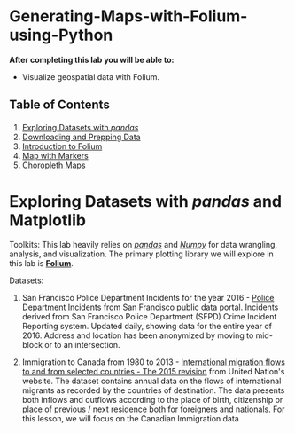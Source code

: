 # Generating-Maps-with-Folium-using-Python



__After completing this lab you will be able to:__

*   Visualize geospatial data with Folium.


## Table of Contents

<div class="alert alert-block alert-info" style="margin-top: 20px">

1.  [Exploring Datasets with *pandas*](#0)<br>
2.  [Downloading and Prepping Data](#2)<br>
3.  [Introduction to Folium](#4) <br>
4.  [Map with Markers](#6) <br>
5.  [Choropleth Maps](#8) <br>

</div>

# Exploring Datasets with *pandas* and Matplotlib<a id="0"></a>

Toolkits: This lab heavily relies on [*pandas*](http://pandas.pydata.org/?utm_medium=Exinfluencer&utm_source=Exinfluencer&utm_content=000026UJ&utm_term=10006555&utm_id=NA-SkillsNetwork-Channel-SkillsNetworkCoursesIBMDeveloperSkillsNetworkDV0101ENSkillsNetwork20297740-2022-01-01) and [*Numpy*](http://www.numpy.org/?utm_medium=Exinfluencer&utm_source=Exinfluencer&utm_content=000026UJ&utm_term=10006555&utm_id=NA-SkillsNetwork-Channel-SkillsNetworkCoursesIBMDeveloperSkillsNetworkDV0101ENSkillsNetwork20297740-2022-01-01) for data wrangling, analysis, and visualization. The primary plotting library we will explore in this lab is [**Folium**](https://github.com/python-visualization/folium/).

Datasets:

1.  San Francisco Police Department Incidents for the year 2016 - [Police Department Incidents](https://data.sfgov.org/Public-Safety/Police-Department-Incidents-Previous-Year-2016-/ritf-b9ki?utm_medium=Exinfluencer&utm_source=Exinfluencer&utm_content=000026UJ&utm_term=10006555&utm_id=NA-SkillsNetwork-Channel-SkillsNetworkCoursesIBMDeveloperSkillsNetworkDV0101ENSkillsNetwork20297740-2022-01-01) from San Francisco public data portal. Incidents derived from San Francisco Police Department (SFPD) Crime Incident Reporting system. Updated daily, showing data for the entire year of 2016. Address and location has been anonymized by moving to mid-block or to an intersection.

2.  Immigration to Canada from 1980 to 2013 - [International migration flows to and from selected countries - The 2015 revision](http://www.un.org/en/development/desa/population/migration/data/empirical2/migrationflows.shtml?utm_medium=Exinfluencer&utm_source=Exinfluencer&utm_content=000026UJ&utm_term=10006555&utm_id=NA-SkillsNetwork-Channel-SkillsNetworkCoursesIBMDeveloperSkillsNetworkDV0101ENSkillsNetwork20297740-2022-01-01) from United Nation's website. The dataset contains annual data on the flows of international migrants as recorded by the countries of destination. The data presents both inflows and outflows according to the place of birth, citizenship or place of previous / next residence both for foreigners and nationals. For this lesson, we will focus on the Canadian Immigration data

